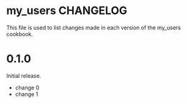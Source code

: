 # my_users CHANGELOG

This file is used to list changes made in each version of the my_users cookbook.

# 0.1.0

Initial release.

- change 0
- change 1


